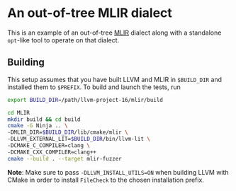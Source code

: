 # An out-of-tree MLIR dialect

This is an example of an out-of-tree [MLIR](https://mlir.llvm.org/) dialect along with a standalone `opt`-like tool to operate on that dialect.

## Building

This setup assumes that you have built LLVM and MLIR in `$BUILD_DIR` and installed them to `$PREFIX`. To build and launch the tests, run
```sh
export BUILD_DIR=/path/llvm-project-16/mlir/build

cd MLIR
mkdir build && cd build
cmake -G Ninja .. \
-DMLIR_DIR=$BUILD_DIR/lib/cmake/mlir \
-DLLVM_EXTERNAL_LIT=$BUILD_DIR/bin/llvm-lit \
-DCMAKE_C_COMPILER=clang \
-DCMAKE_CXX_COMPILER=clang++
cmake --build . --target mlir-fuzzer
```
**Note**: Make sure to pass `-DLLVM_INSTALL_UTILS=ON` when building LLVM with CMake in order to install `FileCheck` to the chosen installation prefix.

